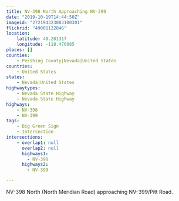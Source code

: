 ```yaml
---
title: NV-398 North Approaching NV-399
date: "2019-10-19T14:44:50Z"
imageid: "272194323083100301"
flickrid: "49001122846"
location:
    latitude: 40.201317
    longitude: -118.476085
places: []
counties:
    - Pershing County|Nevada|United States
countries:
    - United States
states:
    - Nevada|United States
highwaytypes:
    - Nevada State Highway
    - Nevada State Highway
highways:
    - NV-398
    - NV-399
tags:
    - Big Green Sign
    - Intersection
intersections:
    - overlap1: null
      overlap2: null
      highways1:
        - NV-398
      highways2:
        - NV-399

---
```

NV-398 North (North Meridian Road) approaching NV-399/Pitt Road.